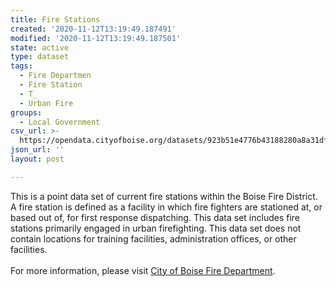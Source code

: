 ```yaml
---
title: Fire Stations
created: '2020-11-12T13:19:49.187491'
modified: '2020-11-12T13:19:49.187501'
state: active
type: dataset
tags:
  - Fire Departmen
  - Fire Station
  - T_
  - Urban Fire
groups:
  - Local Government
csv_url: >-
  https://opendata.cityofboise.org/datasets/923b51e4776b43188280a8a31dfd0ca7_0.csv?outSR=%7B%22latestWkid%22%3A3857%2C%22wkid%22%3A102100%7D
json_url: ''
layout: post

---
```

<div>This is a point data set of current fire stations within the Boise Fire District. A fire station is defined as a facility in which fire fighters are stationed at, or based out of, for first response dispatching. This data set includes fire stations primarily engaged in urban firefighting. This data set does not contain locations for training facilities, administration offices, or other facilities. <br /></div><div><br /></div><div>For more information, please visit <a href='https://www.cityofboise.org/departments/fire/' target='_blank'>City of Boise Fire Department</a>.</div>
